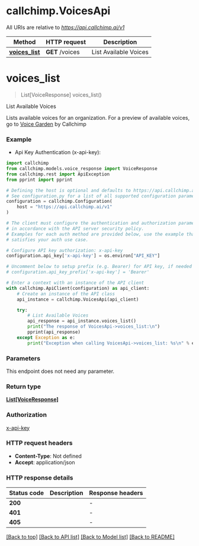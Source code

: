 # callchimp.VoicesApi

All URIs are relative to *https://api.callchimp.ai/v1*

Method | HTTP request | Description
------------- | ------------- | -------------
[**voices_list**](VoicesApi.md#voices_list) | **GET** /voices | List Available Voices


# **voices_list**
> List[VoiceResponse] voices_list()

List Available Voices

Lists available voices for an organization. For a preview of available voices, go to [Voice Garden](https://voices.callchimp.ai/) by Callchimp 

### Example

* Api Key Authentication (x-api-key):

```python
import callchimp
from callchimp.models.voice_response import VoiceResponse
from callchimp.rest import ApiException
from pprint import pprint

# Defining the host is optional and defaults to https://api.callchimp.ai/v1
# See configuration.py for a list of all supported configuration parameters.
configuration = callchimp.Configuration(
    host = "https://api.callchimp.ai/v1"
)

# The client must configure the authentication and authorization parameters
# in accordance with the API server security policy.
# Examples for each auth method are provided below, use the example that
# satisfies your auth use case.

# Configure API key authorization: x-api-key
configuration.api_key['x-api-key'] = os.environ["API_KEY"]

# Uncomment below to setup prefix (e.g. Bearer) for API key, if needed
# configuration.api_key_prefix['x-api-key'] = 'Bearer'

# Enter a context with an instance of the API client
with callchimp.ApiClient(configuration) as api_client:
    # Create an instance of the API class
    api_instance = callchimp.VoicesApi(api_client)

    try:
        # List Available Voices
        api_response = api_instance.voices_list()
        print("The response of VoicesApi->voices_list:\n")
        pprint(api_response)
    except Exception as e:
        print("Exception when calling VoicesApi->voices_list: %s\n" % e)
```



### Parameters

This endpoint does not need any parameter.

### Return type

[**List[VoiceResponse]**](VoiceResponse.md)

### Authorization

[x-api-key](../README.md#x-api-key)

### HTTP request headers

 - **Content-Type**: Not defined
 - **Accept**: application/json

### HTTP response details

| Status code | Description | Response headers |
|-------------|-------------|------------------|
**200** |  |  -  |
**401** |  |  -  |
**405** |  |  -  |

[[Back to top]](#) [[Back to API list]](../README.md#documentation-for-api-endpoints) [[Back to Model list]](../README.md#documentation-for-models) [[Back to README]](../README.md)


